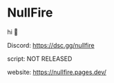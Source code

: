 # NullFire
hi 🦐


Discord: https://dsc.gg/nullfire


script:
NOT RELEASED

website:
https://nullfire.pages.dev/
